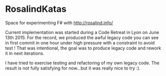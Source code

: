 # RosalindKatas
Space for experimenting F# with http://rosalind.info/

Current implementation was started during a Code Retreat in Lyon on June 13th 2015. 
For the record, we produced the awful legacy code you can see in first commit in one hour under high pressure with a constraint to avoid test ! That was intentional, the goal was to produce legacy code and rework it in next iterations.

I have tried to exercise testing and refactoring of my own legacy code. The result is not fully satisfying for now...but it was really nice to try :).
